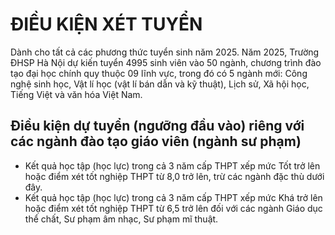 # ĐIỀU KIỆN XÉT TUYỂN  
Dành cho tất cả các phương thức tuyển sinh năm 2025. 
Năm 2025, Trường ĐHSP Hà Nội dự kiến tuyển 4995 sinh viên vào 50 ngành, chương trình đào tạo đại học chính quy thuộc 09 lĩnh vực, trong đó có 5 ngành mới: Công nghệ sinh học, Vật lí học (vật lí bán dẫn và kỹ thuật), Lịch sử, Xã hội học, Tiếng Việt và văn hóa Việt Nam.

## Điều kiện dự tuyển (ngưỡng đầu vào) riêng với các ngành đào tạo giáo viên (ngành sư phạm)
- Kết quả học tập (học lực) trong cả 3 năm cấp THPT xếp mức Tốt trở lên hoặc điểm xét tốt nghiệp THPT từ 8,0 trở lên, trừ các ngành đặc thù dưới đây.
- Kết quả học tập (học lực) trong cả 3 năm cấp THPT xếp mức Khá trở lên hoặc điểm xét tốt nghiệp THPT từ 6,5 trở lên đối với các ngành Giáo dục thể chất, Sư phạm âm nhạc, Sư phạm mĩ thuật.
